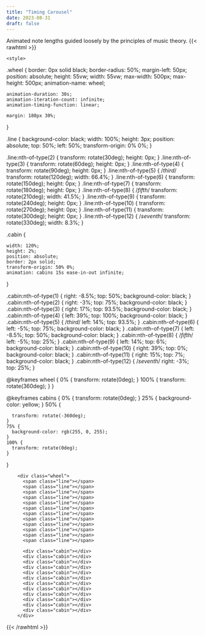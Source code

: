 ```yaml
---
title: "Timing Carousel"
date: 2023-08-31
draft: false
---
```

Animated note lengths guided loosely by the principles of music theory. 
{{< rawhtml >}}
  
    <style>
.wheel {
    border: 0px solid black;
    border-radius: 50%;
    margin-left: 50px;
    position: absolute;
    height: 55vw;
    width: 55vw;
    max-width: 500px;
    max-height: 500px;
    animation-name: wheel;
   
    animation-duration: 30s;
    animation-iteration-count: infinite;
    animation-timing-function: linear;
    
    margin: 180px 30%;
  }
  
  .line {
    background-color: black;
    width: 100%;
    height: 3px;
    position: absolute;
    top: 50%;
    left: 50%;
    transform-origin: 0% 0%;
  }
  
  
  .line:nth-of-type(2) {
    transform: rotate(30deg);
    height: 0px;
  }
  .line:nth-of-type(3) {
    transform: rotate(60deg);
    height: 0px;
  }
  .line:nth-of-type(4) {
    transform: rotate(90deg);
    height: 0px;
  }
  .line:nth-of-type(5) {
    /*third*/
    transform: rotate(120deg);
    width: 66.4%;
  }
  .line:nth-of-type(6) {
    transform: rotate(150deg);
    height: 0px;
  }
  .line:nth-of-type(7) {
    transform: rotate(180deg);
    height: 0px;
  }
  .line:nth-of-type(8) {
  /*fifth*/
    transform: rotate(210deg);
    width: 41.5%;
  }
  .line:nth-of-type(9) {
    transform: rotate(240deg);
    height: 0px;
  }
  .line:nth-of-type(10) {
    transform: rotate(270deg);
    height: 0px;
  }
  .line:nth-of-type(11) {
    transform: rotate(300deg);
    height: 0px;
  }
  .line:nth-of-type(12) {
    /*seventh*/
    transform: rotate(330deg);
    width: 8.3%;
  }
  
  .cabin {
    
    width: 120%;
    height: 2%;
    position: absolute;
    border: 2px solid;
    transform-origin: 50% 0%;
    animation: cabins 15s ease-in-out infinite;
  }
  
  .cabin:nth-of-type(1) {
    right: -8.5%;
    top: 50%;
    background-color: black;
  }
  .cabin:nth-of-type(2) {
    right: -3%;
    top: 75%;
    background-color: black;
  }
  .cabin:nth-of-type(3) {
    right: 17%;
    top: 93.5%;
    background-color: black;
  }
  .cabin:nth-of-type(4) {
    left: 39%;
    top: 100%;
    background-color: black;
  }
  .cabin:nth-of-type(5) {
     /*third*/
    left: 14%;
    top: 93.5%;
  }
  .cabin:nth-of-type(6) {
    left: -5%;
    top: 75%;
    background-color: black;
  }
  .cabin:nth-of-type(7) {
    left: -8.5%;
    top: 50%;
    background-color: black;
  }
  .cabin:nth-of-type(8) {
    /*fifth*/
    left: -5%;
    top: 25%;
  }
  .cabin:nth-of-type(9) {
    left: 14%;
    top: 6%;
    background-color: black;
  }
  .cabin:nth-of-type(10) {
    right: 39%;
    top: 0%;
    background-color: black;
  }
  .cabin:nth-of-type(11) {
    right: 15%;
    top: 7%;
    background-color: black;
  }
  .cabin:nth-of-type(12) {
    /*seventh*/
    right: -3%;
    top: 25%;
  }
  
  
  
  @keyframes wheel {
     0% {
       transform: rotate(0deg);
     }
     100% {
       transform: rotate(360deg);
     }
  }
  
  @keyframes cabins {
    0% {
      transform: rotate(0deg);
    }
    25% {
      background-color: yellow;
    }
    50% {
      
      transform: rotate(-360deg);
    }
    75% {
      background-color: rgb(255, 0, 255);
    }
    100% {
      transform: rotate(0deg);
    }
  }
    </style>
</head>
<body>
   
        <div class="wheel">
          <span class="line"></span>
          <span class="line"></span>
          <span class="line"></span>
          <span class="line"></span>
          <span class="line"></span>
          <span class="line"></span>
          <span class="line"></span>
          <span class="line"></span>
          <span class="line"></span>
          <span class="line"></span>
          <span class="line"></span>
          <span class="line"></span>
    
          <div class="cabin"></div>
          <div class="cabin"></div>
          <div class="cabin"></div>
          <div class="cabin"></div>
          <div class="cabin"></div>
          <div class="cabin"></div>
          <div class="cabin"></div>
          <div class="cabin"></div>
          <div class="cabin"></div>
          <div class="cabin"></div>
          <div class="cabin"></div>
          <div class="cabin"></div>
        </div>
      
</body>
</html>
{{< /rawhtml >}}
